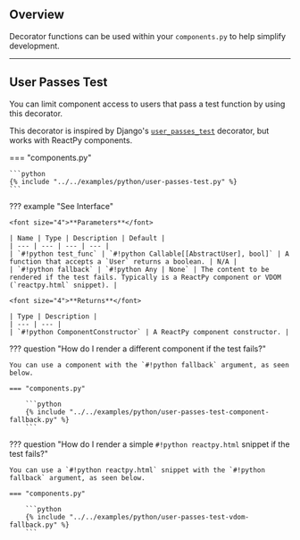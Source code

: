 ## Overview

<p class="intro" markdown>

Decorator functions can be used within your `components.py` to help simplify development.

</p>

---

## User Passes Test

You can limit component access to users that pass a test function by using this decorator.

This decorator is inspired by Django's [`user_passes_test`](http://docs.djangoproject.com/en/stable/topics/auth/default/#django.contrib.auth.decorators.user_passes_test) decorator, but works with ReactPy components.

=== "components.py"

    ```python
    {% include "../../examples/python/user-passes-test.py" %}
    ```

??? example "See Interface"

    <font size="4">**Parameters**</font>

    | Name | Type | Description | Default |
    | --- | --- | --- | --- |
    | `#!python test_func` | `#!python Callable[[AbstractUser], bool]` | A function that accepts a `User` returns a boolean. | N/A |
    | `#!python fallback` | `#!python Any | None` | The content to be rendered if the test fails. Typically is a ReactPy component or VDOM (`reactpy.html` snippet). |

    <font size="4">**Returns**</font>

    | Type | Description |
    | --- | --- |
    | `#!python ComponentConstructor` | A ReactPy component constructor. |

??? question "How do I render a different component if the test fails?"

    You can use a component with the `#!python fallback` argument, as seen below.

    === "components.py"

        ```python
        {% include "../../examples/python/user-passes-test-component-fallback.py" %}
        ```

??? question "How do I render a simple `#!python reactpy.html` snippet if the test fails?"

    You can use a `#!python reactpy.html` snippet with the `#!python fallback` argument, as seen below.

    === "components.py"

        ```python
        {% include "../../examples/python/user-passes-test-vdom-fallback.py" %}
        ```
